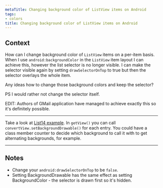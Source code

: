 ```yaml
---
metaTitle: Changing background color of ListView items on Android
tags:
- colors
title: Changing background color of ListView items on Android
---
```


## Context

How can I change background color of `ListView` items on a per-item basis. When I use `android:backgroundColor` in the `ListView` item layout I can achieve this, however the list selector is no longer visible. I can make the selector visible again by setting `drawSelectorOnTop` to true but then the selector overlays the whole item.


Any ideas how to change those background colors and keep the selector?


PS I would rather not change the selector itself.


EDIT: Authors of GMail application have managed to achieve exactly this so it's definitely possible.



---

Take a look at [List14 example](http://developer.android.com/resources/samples/ApiDemos/src/com/example/android/apis/view/List14.html). In `getView()` you can call `convertView.setBackgroundDrawable()` for each entry. You could have a class member counter to decide which background to call it with to get alternating backgrounds, for example.



---

## Notes

- Change your `android:drawSelectorOnTop` to be `false`.
- Setting BackgroundDrawable has the same effect as setting BackgroundColor - the selector is drawn first so it's hidden.
